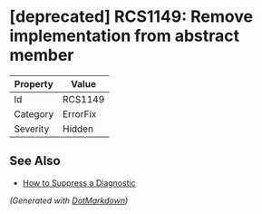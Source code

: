 # \[deprecated\] RCS1149: Remove implementation from abstract member

| Property | Value    |
| -------- | -------- |
| Id       | RCS1149  |
| Category | ErrorFix |
| Severity | Hidden   |

## See Also

* [How to Suppress a Diagnostic](../HowToConfigureAnalyzers.md#how-to-suppress-a-diagnostic)


*\(Generated with [DotMarkdown](http://github.com/JosefPihrt/DotMarkdown)\)*
